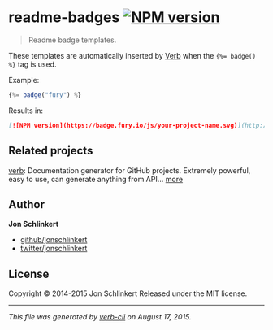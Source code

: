 # readme-badges [![NPM version](https://badge.fury.io/js/readme-badges.svg)](http://badge.fury.io/js/readme-badges)

> Readme badge templates.

These templates are automatically inserted by [Verb](https://github.com/assemble/verb) when the `{%= badge() %}` tag is used.

Example:

```js
{%= badge("fury") %}
```

Results in:

```markdown
[![NPM version](https://badge.fury.io/js/your-project-name.svg)](http://badge.fury.io/js/your-project-name)
```

## Related projects

[verb](https://github.com/assemble/verb): Documentation generator for GitHub projects. Extremely powerful, easy to use, can generate anything from API… [more](https://github.com/assemble/verb)

## Author

**Jon Schlinkert**

+ [github/jonschlinkert](https://github.com/jonschlinkert)
+ [twitter/jonschlinkert](http://twitter.com/jonschlinkert)

## License

Copyright © 2014-2015 Jon Schlinkert
Released under the MIT license.

***

_This file was generated by [verb-cli](https://github.com/assemble/verb-cli) on August 17, 2015._